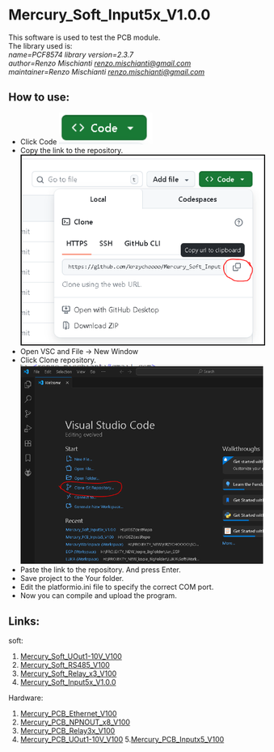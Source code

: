 # Mercury_Soft_Input5x_V1.0.0   

This software is used to test the PCB module.   
The library used is:  
*name=PCF8574 library version=2.3.7\
author=Renzo Mischianti <renzo.mischianti@gmail.com>   
maintainer=Renzo Mischianti <renzo.mischianti@gmail.com>*
## How to use:

 - Click Code ![](img/Code.PNG)
 - Copy the link to the repository.<img src= "img/guide1.PNG" alt="img/guide1.PNG" style="border: 2px solid  black;">
 - Open VSC and File -> New Window
 - Click Clone repository.![1](img/guide2.PNG)
 - Paste the link to the repository. And press Enter.
 - Save project to the Your folder.
 - Edit the platformio.ini file to specify the correct COM port.
 - Now you can compile and upload the program.
 
## Links:
soft:
1. <a href="https://github.com/krzychoooo/Mercury_Soft_UOut1-10V_V100" target="_blank">Mercury_Soft_UOut1-10V_V100</a>
2. <a href="https://github.com/krzychoooo/Mercury_Soft_RS485_V100" target="_blank">Mercury_Soft_RS485_V100</a>
3. <a href="https://github.com/krzychoooo/Mercury_Soft_Relay_x3_V100" target="_blank">Mercury_Soft_Relay_x3_V100</a>
4. <a href="https://github.com/krzychoooo/Mercury_Soft_Input5x_V1.0.0" target="_blank">Mercury_Soft_Input5x_V1.0.0</a>   

Hardware:   
1. <a href="https://github.com/krzychoooo/Mercury_PCB_Ethernet_V100" target="_blank">Mercury_PCB_Ethernet_V100</a>
2. <a href="https://github.com/krzychoooo/Mercury_PCB_NPNOUT_x8_V100" target="_blank">Mercury_PCB_NPNOUT_x8_V100</a>
3. <a href="https://github.com/krzychoooo/Mercury_PCB_Relay3x_V100" target="_blank">Mercury_PCB_Relay3x_V100</a>
4. <a href="https://github.com/krzychoooo/Mercury_PCB_UOut1-10V_V100" target="_blank">Mercury_PCB_UOut1-10V_V100</a>
5.<a href="https://github.com/krzychoooo/Mercury_PCB_Inputx5_V100" target="_blank">Mercury_PCB_Inputx5_V100</a>


